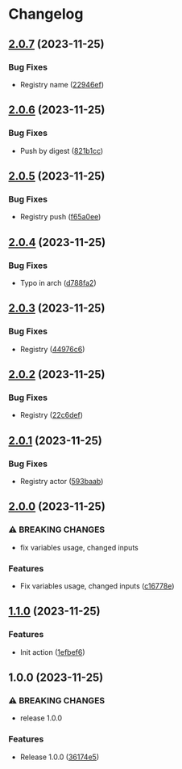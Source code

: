 # Changelog

## [2.0.7](https://github.com/netwatching/action.docker.push/compare/v2.0.6...v2.0.7) (2023-11-25)


### Bug Fixes

* Registry name ([22946ef](https://github.com/netwatching/action.docker.push/commit/22946ef777b6b4ac94743eca84e64da8d5d7f9df))

## [2.0.6](https://github.com/netwatching/action.docker.push/compare/v2.0.5...v2.0.6) (2023-11-25)


### Bug Fixes

* Push by digest ([821b1cc](https://github.com/netwatching/action.docker.push/commit/821b1ccf4ad8593f9597878544a802eff3929047))

## [2.0.5](https://github.com/netwatching/action.docker.push/compare/v2.0.4...v2.0.5) (2023-11-25)


### Bug Fixes

* Registry push ([f65a0ee](https://github.com/netwatching/action.docker.push/commit/f65a0eef64895c75cc24a00311fec20740e67ebf))

## [2.0.4](https://github.com/netwatching/action.docker.push/compare/v2.0.3...v2.0.4) (2023-11-25)


### Bug Fixes

* Typo in arch ([d788fa2](https://github.com/netwatching/action.docker.push/commit/d788fa2c1c27b4f3d6e86dfe7fc63df8365eb075))

## [2.0.3](https://github.com/netwatching/action.docker.push/compare/v2.0.2...v2.0.3) (2023-11-25)


### Bug Fixes

* Registry ([44976c6](https://github.com/netwatching/action.docker.push/commit/44976c66c975312ac97a3da3c75303ed817c4041))

## [2.0.2](https://github.com/netwatching/action.docker.push/compare/v2.0.1...v2.0.2) (2023-11-25)


### Bug Fixes

* Registry ([22c6def](https://github.com/netwatching/action.docker.push/commit/22c6defcce7c11b6b87a9b64e956c5da31e7ef55))

## [2.0.1](https://github.com/netwatching/action.docker.push/compare/v2.0.0...v2.0.1) (2023-11-25)


### Bug Fixes

* Registry actor ([593baab](https://github.com/netwatching/action.docker.push/commit/593baabb52a5915e5682d8e91670b1d6b3c24563))

## [2.0.0](https://github.com/netwatching/action.docker.push/compare/v1.1.0...v2.0.0) (2023-11-25)


### ⚠ BREAKING CHANGES

* fix variables usage, changed inputs

### Features

* Fix variables usage, changed inputs ([c16778e](https://github.com/netwatching/action.docker.push/commit/c16778e8f3cd02adb627a58c1c90f64f8a5b0b6f))

## [1.1.0](https://github.com/netwatching/action.docker.push/compare/v1.0.0...v1.1.0) (2023-11-25)


### Features

* Init action ([1efbef6](https://github.com/netwatching/action.docker.push/commit/1efbef68e5a5ec40146a0a3e57a84cacc4bdc6ee))

## 1.0.0 (2023-11-25)


### ⚠ BREAKING CHANGES

* release 1.0.0

### Features

* Release 1.0.0 ([36174e5](https://github.com/netwatching/action.docker.push/commit/36174e58775e9924c3725826c5c6b978cc30eaf5))
